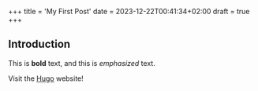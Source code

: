 +++
title = 'My First Post'
date = 2023-12-22T00:41:34+02:00
draft = true
+++

## Introduction

This is **bold** text, and this is *emphasized* text.

Visit the [Hugo](https://gohugo.io) website!
